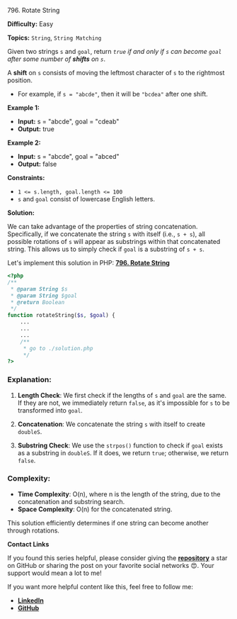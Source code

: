 796\. Rotate String

**Difficulty:** Easy

**Topics:** `String`, `String Matching`

Given two strings `s` and `goal`, return _`true` if and only if `s` can become `goal` after some number of **shifts** on `s`_.

A **shift** on `s` consists of moving the leftmost character of `s` to the rightmost position.

- For example, if `s = "abcde"`, then it will be `"bcdea"` after one shift.

**Example 1:**

- **Input:** s = "abcde", goal = "cdeab"
- **Output:** true

**Example 2:**

- **Input:** s = "abcde", goal = "abced"
- **Output:** false


**Constraints:**

- `1 <= s.length, goal.length <= 100`
- `s` and `goal` consist of lowercase English letters.


**Solution:**

We can take advantage of the properties of string concatenation. Specifically, if we concatenate the string `s` with itself (i.e., `s + s`), all possible rotations of `s` will appear as substrings within that concatenated string. This allows us to simply check if `goal` is a substring of `s + s`.

Let's implement this solution in PHP: **[796. Rotate String](https://github.com/mah-shamim/leet-code-in-php/tree/main/algorithms/000796-rotate-string/solution.php)**

```php
<?php
/**
 * @param String $s
 * @param String $goal
 * @return Boolean
 */
function rotateString($s, $goal) {
    ...
    ...
    ...
    /**
     * go to ./solution.php
     */
?>
```

### Explanation:

1. **Length Check**: We first check if the lengths of `s` and `goal` are the same. If they are not, we immediately return `false`, as it's impossible for `s` to be transformed into `goal`.

2. **Concatenation**: We concatenate the string `s` with itself to create `doubleS`.

3. **Substring Check**: We use the `strpos()` function to check if `goal` exists as a substring in `doubleS`. If it does, we return `true`; otherwise, we return `false`.

### Complexity:
- **Time Complexity**: O(n), where n is the length of the string, due to the concatenation and substring search.
- **Space Complexity**: O(n) for the concatenated string.

This solution efficiently determines if one string can become another through rotations.

**Contact Links**

If you found this series helpful, please consider giving the **[repository](https://github.com/mah-shamim/leet-code-in-php)** a star on GitHub or sharing the post on your favorite social networks 😍. Your support would mean a lot to me!

If you want more helpful content like this, feel free to follow me:

- **[LinkedIn](https://www.linkedin.com/in/arifulhaque/)**
- **[GitHub](https://github.com/mah-shamim)**

